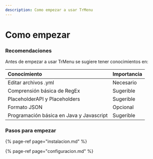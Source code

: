 ```yaml
---
description: Como empezar a usar TrMenu
---
```


# Como empezar

### Recomendaciones

Antes de empezar a usar TrMenu se sugiere tener conocimientos en:

| Conocimiento | Importancia |
| :--- | :--- |
| Editar archivos .yml | Necesario |
| Comprensión básica de RegEx | Sugerible |
| PlaceholderAPI y Placeholders | Sugerible |
| Formato JSON | Opcional |
| Programación básica en Java y Javascript | Sugerible |

### Pasos para empezar

{% page-ref page="instalacion.md" %}

{% page-ref page="configuracion.md" %}



